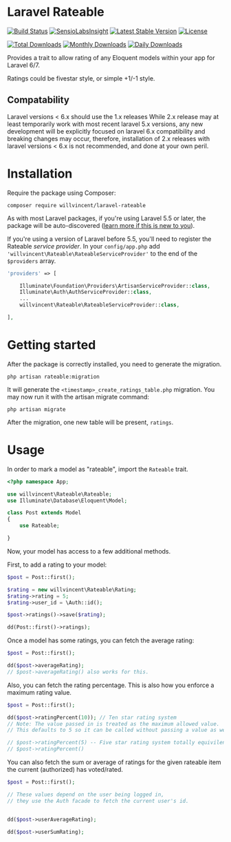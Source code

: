 # Laravel Rateable

[![Build Status](https://travis-ci.org/willvincent/laravel-rateable.svg?branch=master)](https://travis-ci.org/willvincent/laravel-rateable)
[![SensioLabsInsight](https://img.shields.io/sensiolabs/i/08d52e5f-e13b-42db-bf3f-821d4005e6a6.svg?style=flat-square)](https://insight.sensiolabs.com/projects/08d52e5f-e13b-42db-bf3f-821d4005e6a6)
[![Latest Stable Version](https://poser.pugx.org/willvincent/laravel-rateable/v/stable.svg)](https://packagist.org/packages/willvincent/laravel-rateable) [![License](https://poser.pugx.org/willvincent/laravel-rateable/license.svg)](https://packagist.org/packages/willvincent/laravel-rateable)

[![Total Downloads](https://poser.pugx.org/willvincent/laravel-rateable/downloads.svg)](https://packagist.org/packages/willvincent/laravel-rateable) [![Monthly Downloads](https://poser.pugx.org/willvincent/laravel-rateable/d/monthly.png)](https://packagist.org/packages/willvincent/laravel-rateable) [![Daily Downloads](https://poser.pugx.org/willvincent/laravel-rateable/d/daily.png)](https://packagist.org/packages/willvincent/laravel-rateable)

Provides a trait to allow rating of any Eloquent models within your app for Laravel 6/7.

Ratings could be fivestar style, or simple +1/-1 style.

## Compatability

Laravel versions < 6.x should use the 1.x releases
While 2.x release may at least temporarily work with most recent laravel 5.x versions, any new development will be explicitly focused on laravel 6.x compatibility and breaking changes may occur, therefore, installation of 2.x releases with laravel versions < 6.x is not recommended, and done at your own peril.

# Installation
Require the package using Composer:

```
composer require willvincent/laravel-rateable
```

As with most Laravel packages, if you're using Laravel 5.5 or later, the package will be auto-discovered ([learn more if this is new to you](https://medium.com/@taylorotwell/package-auto-discovery-in-laravel-5-5-ea9e3ab20518)).

If you're using a version of Laravel before 5.5, you'll need to register the Rateable *service provider*. In your `config/app.php` add `'willvincent\Rateable\RateableServiceProvider'` to the end of the `$providers` array.

````php
'providers' => [

    Illuminate\Foundation\Providers\ArtisanServiceProvider::class,
    Illuminate\Auth\AuthServiceProvider::class,
    ...
    willvincent\Rateable\RateableServiceProvider::class,

],
````

# Getting started
After the package is correctly installed, you need to generate the migration.
````
php artisan rateable:migration
````

It will generate the `<timestamp>_create_ratings_table.php` migration. You may now run it with the artisan migrate command:
````
php artisan migrate
````

After the migration, one new table will be present, `ratings`.

# Usage
In order to mark a model as "rateable", import the `Rateable` trait.

````php
<?php namespace App;

use willvincent\Rateable\Rateable;
use Illuminate\Database\Eloquent\Model;

class Post extends Model
{
    use Rateable;

}
````

Now, your model has access to a few additional methods.

First, to add a rating to your model:

````php
$post = Post::first();

$rating = new willvincent\Rateable\Rating;
$rating->rating = 5;
$rating->user_id = \Auth::id();

$post->ratings()->save($rating);

dd(Post::first()->ratings);
````

Once a model has some ratings, you can fetch the average rating:
````php
$post = Post::first();

dd($post->averageRating);
// $post->averageRating() also works for this.
````

Also, you can fetch the rating percentage. This is also how you enforce a maximum rating value.

````php
$post = Post::first();

dd($post->ratingPercent(10)); // Ten star rating system
// Note: The value passed in is treated as the maximum allowed value.
// This defaults to 5 so it can be called without passing a value as well.

// $post->ratingPercent(5) -- Five star rating system totally equivilent to:
// $post->ratingPercent()
````

You can also fetch the sum or average of ratings for the given rateable item the current (authorized) has voted/rated.
````php
$post = Post::first();

// These values depend on the user being logged in,
// they use the Auth facade to fetch the current user's id.


dd($post->userAverageRating); 

dd($post->userSumRating);
````
